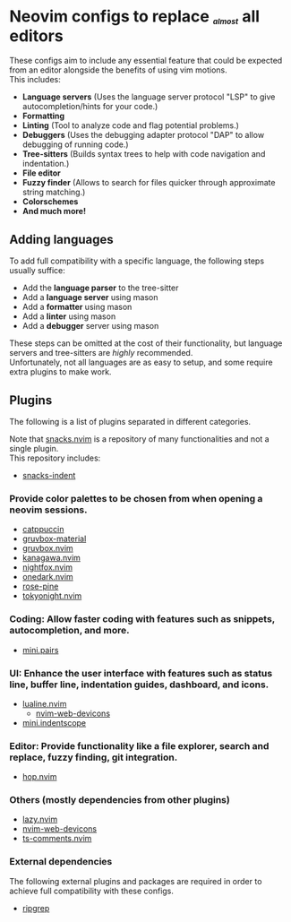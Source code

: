 # Neovim configs to replace <sup><sub><sub><sub>*almost*</sub></sub></sup> all editors

These configs aim to include any essential feature that could be expected from an editor alongside the benefits of using vim motions.  
This includes:

- **Language servers** (Uses the language server protocol "LSP" to give autocompletion/hints for your code.)
- **Formatting**
- **Linting** (Tool to analyze code and flag potential problems.)
- **Debuggers** (Uses the debugging adapter protocol "DAP" to allow debugging of running code.)
- **Tree-sitters** (Builds syntax trees to help with code navigation and indentation.)
- **File editor**
- **Fuzzy finder** (Allows to search for files quicker through approximate string matching.)
- **Colorschemes**
- **And much more!**

## Adding languages

To add full compatibility with a specific language, the following steps usually suffice:

- Add the **language parser** to the tree-sitter
- Add a **language server** using mason
- Add a **formatter** using mason
- Add a **linter** using mason
- Add a **debugger** server using mason

These steps can be omitted at the cost of their functionality, but language servers and tree-sitters are *highly* recommended.  
Unfortunately, not all languages are as easy to setup, and some require extra plugins to make work.  

## Plugins

The following is a list of plugins separated in different categories.

Note that [snacks.nvim](https://github.com/folke/snacks.nvim) is a repository of many functionalities and not a single plugin.  
This repository includes:

- [snacks-indent](https://github.com/folke/snacks.nvim/blob/main/docs/indent.md)

### Provide color palettes to be chosen from when opening a neovim sessions.

- [catppuccin](https://github.com/catppuccin/nvim)
- [gruvbox-material](https://github.com/sainnhe/gruvbox-material)
- [gruvbox.nvim](https://github.com/ellisonleao/gruvbox.nvim)
- [kanagawa.nvim](https://github.com/rebelot/kanagawa.nvim)
- [nightfox.nvim](https://github.com/EdenEast/nightfox.nvim)
- [onedark.nvim](https://github.com/navarasu/onedark.nvim)
- [rose-pine](https://github.com/rose-pine/neovim)
- [tokyonight.nvim](https://github.com/folke/tokyonight.nvim)

### Coding: Allow faster coding with features such as snippets, autocompletion, and more.

- [mini.pairs](https://github.com/nvim-mini/mini.pairs)

### UI: Enhance the user interface with features such as status line, buffer line, indentation guides, dashboard, and icons.

- [lualine.nvim](https://github.com/nvim-lualine/lualine.nvim)
  - [nvim-web-devicons](https://github.com/nvim-tree/nvim-web-devicons)
- [mini.indentscope](https://github.com/nvim-mini/mini.indentscope)

### Editor: Provide functionality like a file explorer, search and replace, fuzzy finding, git integration.

- [hop.nvim](https://github.com/smoka7/hop.nvim)

### Others (mostly dependencies from other plugins)

- [lazy.nvim](https://github.com/folke/lazy.nvim)
- [nvim-web-devicons](https://github.com/nvim-tree/nvim-web-devicons)
- [ts-comments.nvim](https://github.com/folke/ts-comments.nvim)


### External dependencies

The following external plugins and packages are required in order to achieve full compatibility with these configs.

- [ripgrep](https://github.com/BurntSushi/ripgrep)
